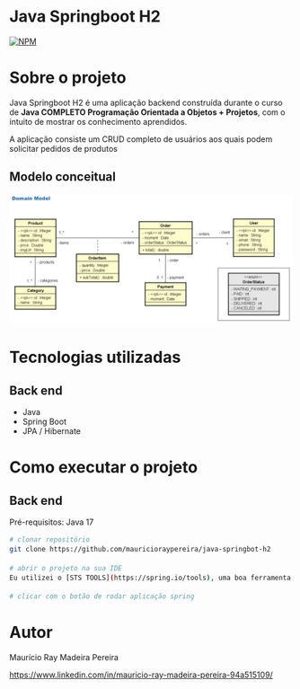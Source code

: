 # Java Springboot H2
[![NPM](https://img.shields.io/npm/l/react)](https://github.com/mauricioraypereira/java-springbot-h2/blob/main/LICENSE) 

# Sobre o projeto

Java Springboot H2 é uma aplicação backend construída durante o curso de **Java COMPLETO Programação Orientada a Objetos + Projetos**, com o intuito de mostrar os conhecimento aprendidos.

A aplicação consiste um CRUD completo de usuários aos quais podem solicitar pedidos de produtos

## Modelo conceitual
![Modelo Conceitual](https://github.com/mauricioraypereira/java-springbot-h2/blob/main/src/main/java/ray/mauricio/spring/assets/domainmodel.png)

# Tecnologias utilizadas
## Back end
- Java
- Spring Boot
- JPA / Hibernate

# Como executar o projeto

## Back end
Pré-requisitos: Java 17

```bash
# clonar repositório
git clone https://github.com/mauricioraypereira/java-springbot-h2

# abrir o projeto na sua IDE
Eu utilizei o [STS TOOLS](https://spring.io/tools), uma boa ferramenta para se trabalhar com spring.

# clicar com o botão de rodar aplicação spring
```

# Autor

Maurício Ray Madeira Pereira

https://www.linkedin.com/in/mauricio-ray-madeira-pereira-94a515109/

